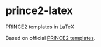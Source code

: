 # prince2-latex
PRINCE2 templates in LaTeX

Based on official [PRINCE2 templates](https://www.prince2.com/uk/downloads).